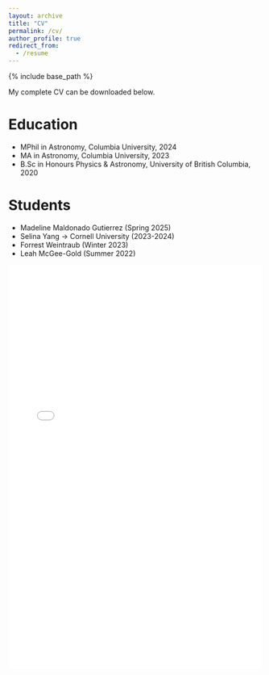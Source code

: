 ```yaml
---
layout: archive
title: "CV"
permalink: /cv/
author_profile: true
redirect_from:
  - /resume
---
```


{% include base_path %}

My complete CV can be downloaded below.

Education
======
* MPhil in Astronomy, Columbia University, 2024
* MA in Astronomy, Columbia University, 2023
* B.Sc in Honours Physics & Astronomy, University of British Columbia, 2020

Students
======
* Madeline Maldonado Gutierrez (Spring 2025)
* Selina Yang -> Cornell University (2023-2024)
* Forrest Weintraub (Winter 2023)
* Leah McGee-Gold (Summer 2022)

<embed src="{{ site.baseurl }}/files/Sayeed_CV.pdf" width="100%" height="800px" type='application/pdf'>

<!-- 
Work experience
======
* Summer 2015: Research Assistant
  * Github University
  * Duties included: Tagging issues
  * Supervisor: Professor Git

* Fall 2015: Research Assistant
  * Github University
  * Duties included: Merging pull requests
  * Supervisor: Professor Hub
  
Skills
======
* Skill 1
* Skill 2
  * Sub-skill 2.1
  * Sub-skill 2.2
  * Sub-skill 2.3
* Skill 3

Publications
======
  <ul>{% for post in site.publications %}
    {% include archive-single-cv.html %}
  {% endfor %}</ul>
  
Talks
======
  <ul>{% for post in site.talks %}
    {% include archive-single-talk-cv.html %}
  {% endfor %}</ul>
  
Teaching
======
  <ul>{% for post in site.teaching %}
    {% include archive-single-cv.html %}
  {% endfor %}</ul>
  
Service and leadership
======
* Currently signed in to 43 different slack teams
 -->
